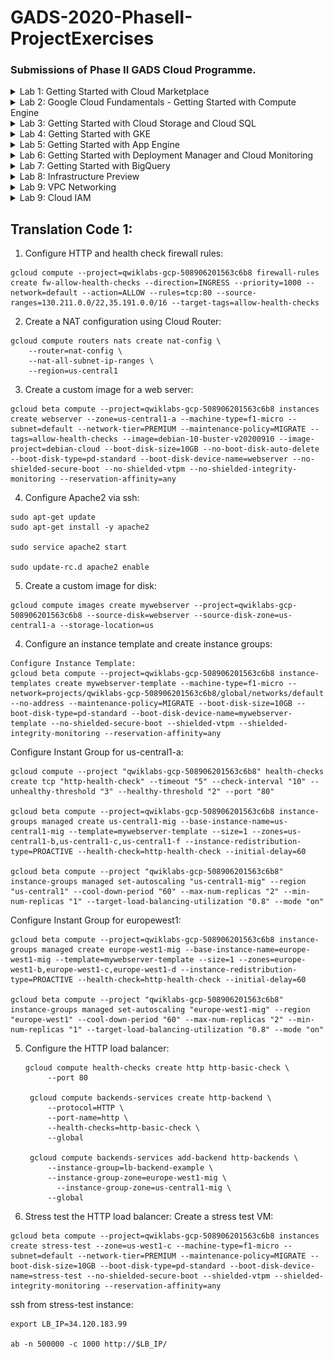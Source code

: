 # GADS-2020-PhaseII-ProjectExercises
### Submissions of Phase II GADS Cloud Programme.
<details>
<summary>Lab 1: Getting Started with Cloud Marketplace</summary>
  <img src="Screenshots/Lab 1 Getting Started with Cloud Marketplace.png">
</details>
 
 <details>
<summary>Lab 2: Google Cloud Fundamentals - Getting Started with Compute Engine</summary>
  <img src="Screenshots/Lab 2 Google Cloud Fundamentals - Getting Started with Compute Engine.png">
</details>
  
  <details>
<summary>Lab 3: Getting Started with Cloud Storage and Cloud SQL</summary>
  <img src="Screenshots/Lab 3 Getting Started with Cloud Storage and Cloud SQL.png">
</details>
  
  <details>
<summary>Lab 4: Getting Started with GKE</summary>
  <img src="Screenshots/Lab 4 Getting Started with GKE.png">
</details>
  
  <details>
<summary>Lab 5: Getting Started with App Engine</summary>
  <img src="Screenshots/Lab 5 Getting Started with App Engine.png">
</details>
  
  <details>
<summary>Lab 6: Getting Started with Deployment Manager and Cloud Monitoring</summary>
  <img src="Screenshots/Lab 6 Getting Started with Deployment Manager and Cloud Monitoring.png">
</details>
  
  <details>
<summary>Lab 7: Getting Started with BigQuery</summary>
  <img src="Screenshots/Lab 7 Getting Started with BigQuery.png">
</details>
  
  <details>
<summary>Lab 8: Infrastructure Preview</summary>
  <img src="Screenshots/Lab 8 Infrastructure Preview.png">
</details>
  
  <details>
<summary>Lab 9: VPC Networking</summary>
  <img src="Screenshots/Lab 9 VPC Networking.png">
</details>

<details>
<summary>Lab 9: Cloud IAM </summary>
<img src="Screenshots/Lab 10 Cloud IAM.png">
</details>
  


## Translation Code 1:

1. Configure HTTP and health check firewall rules:
```
gcloud compute --project=qwiklabs-gcp-508906201563c6b8 firewall-rules create fw-allow-health-checks --direction=INGRESS --priority=1000 --network=default --action=ALLOW --rules=tcp:80 --source-ranges=130.211.0.0/22,35.191.0.0/16 --target-tags=allow-health-checks
```

2. Create a NAT configuration using Cloud Router:
```
gcloud compute routers nats create nat-config \
    --router=nat-config \
    --nat-all-subnet-ip-ranges \
    --region=us-central1
```

3. Create a custom image for a web server:
```
gcloud beta compute --project=qwiklabs-gcp-508906201563c6b8 instances create webserver --zone=us-central1-a --machine-type=f1-micro --subnet=default --network-tier=PREMIUM --maintenance-policy=MIGRATE --tags=allow-health-checks --image=debian-10-buster-v20200910 --image-project=debian-cloud --boot-disk-size=10GB --no-boot-disk-auto-delete --boot-disk-type=pd-standard --boot-disk-device-name=webserver --no-shielded-secure-boot --no-shielded-vtpm --no-shielded-integrity-monitoring --reservation-affinity=any
```
4. Configure Apache2 via ssh:
```
sudo apt-get update
sudo apt-get install -y apache2

sudo service apache2 start

sudo update-rc.d apache2 enable
```
5. Create a custom image for disk:
```
gcloud compute images create mywebserver --project=qwiklabs-gcp-508906201563c6b8 --source-disk=webserver --source-disk-zone=us-central1-a --storage-location=us
```
4. Configure an instance template and create instance groups:
```
Configure Instance Template:
gcloud beta compute --project=qwiklabs-gcp-508906201563c6b8 instance-templates create mywebserver-template --machine-type=f1-micro --network=projects/qwiklabs-gcp-508906201563c6b8/global/networks/default --no-address --maintenance-policy=MIGRATE --boot-disk-size=10GB --boot-disk-type=pd-standard --boot-disk-device-name=mywebserver-template --no-shielded-secure-boot --shielded-vtpm --shielded-integrity-monitoring --reservation-affinity=any
```
Configure Instant Group for us-central1-a:
```
gcloud compute --project "qwiklabs-gcp-508906201563c6b8" health-checks create tcp "http-health-check" --timeout "5" --check-interval "10" --unhealthy-threshold "3" --healthy-threshold "2" --port "80"

gcloud beta compute --project=qwiklabs-gcp-508906201563c6b8 instance-groups managed create us-central1-mig --base-instance-name=us-central1-mig --template=mywebserver-template --size=1 --zones=us-central1-b,us-central1-c,us-central1-f --instance-redistribution-type=PROACTIVE --health-check=http-health-check --initial-delay=60

gcloud beta compute --project "qwiklabs-gcp-508906201563c6b8" instance-groups managed set-autoscaling "us-central1-mig" --region "us-central1" --cool-down-period "60" --max-num-replicas "2" --min-num-replicas "1" --target-load-balancing-utilization "0.8" --mode "on"
```
Configure Instant Group for europewest1:
```
gcloud beta compute --project=qwiklabs-gcp-508906201563c6b8 instance-groups managed create europe-west1-mig --base-instance-name=europe-west1-mig --template=mywebserver-template --size=1 --zones=europe-west1-b,europe-west1-c,europe-west1-d --instance-redistribution-type=PROACTIVE --health-check=http-health-check --initial-delay=60

gcloud beta compute --project "qwiklabs-gcp-508906201563c6b8" instance-groups managed set-autoscaling "europe-west1-mig" --region "europe-west1" --cool-down-period "60" --max-num-replicas "2" --min-num-replicas "1" --target-load-balancing-utilization "0.8" --mode "on"
```


5. Configure the HTTP load balancer:
   ```
   gcloud compute health-checks create http http-basic-check \
        --port 80
    
    gcloud compute backends-services create http-backend \
        --protocol=HTTP \
        --port-name=http \
        --health-checks=http-basic-check \
        --global

    gcloud compute backends-services add-backend http-backends \
        --instance-group=lb-backend-example \
        --instance-group-zone=europe-west1-mig \
	      --instance-group-zone=us-central1-mig \
        --global
    ```
    

6. Stress test the HTTP load balancer:
Create a stress test VM:
```
gcloud beta compute --project=qwiklabs-gcp-508906201563c6b8 instances create stress-test --zone=us-west1-c --machine-type=f1-micro --subnet=default --network-tier=PREMIUM --maintenance-policy=MIGRATE --boot-disk-size=10GB --boot-disk-type=pd-standard --boot-disk-device-name=stress-test --no-shielded-secure-boot --shielded-vtpm --shielded-integrity-monitoring --reservation-affinity=any
```
ssh from stress-test instance:
```
export LB_IP=34.120.183.99

ab -n 500000 -c 1000 http://$LB_IP/
```
